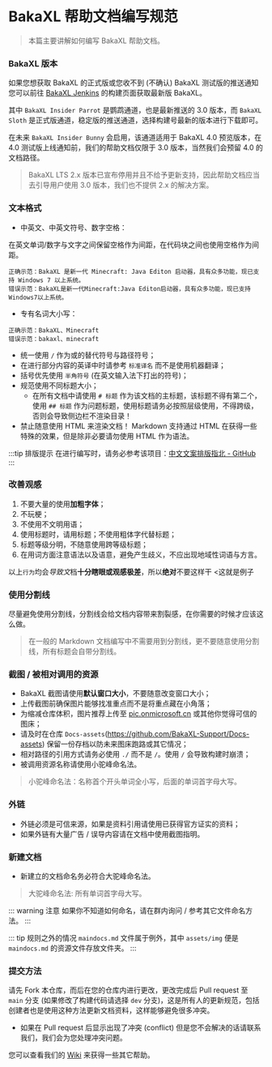 # BakaXL 帮助文档编写规范

<StatusBadge status="封存文档"/>

> 本篇主要讲解如何编写 BakaXL 帮助文档。

### BakaXL 版本

如果您想获取 BakaXL 的正式版或您收不到 (不确认) BakaXL 测试版的推送通知您可以前往 [BakaXL Jenkins](http://jk-insider.bakaxl.com:8888/) 的构建页面获取最新版 BakaXL。

其中 `BakaXL Insider Parrot` 是鹦鹉通道，也是最新推送的 3.0 版本，而 `BakaXL Sloth` 是正式版通道，稳定版的推送通道，选择构建号最新的版本进行下载即可。

在未来 `BakaXL Insider Bunny` 会启用，该通道适用于 BakaXL 4.0 预览版本，在 4.0 测试版上线通知前，我们的帮助文档仅限于 3.0 版本，当然我们会预留 4.0 的文档路径。

> BakaXL LTS 2.x 版本已宣布停用并且不给予更新支持，因此帮助文档应当去引导用户使用 3.0 版本，我们也不提供 2.x 的解决方案。

### 文本格式

- 中英文、中英文符号、数字空格：

在英文单词/数字与文字之间保留空格作为间距，在代码块之间也使用空格作为间距。

```text
正确示范：BakaXL 是新一代 Minecraft: Java Editon 启动器，具有众多功能，现已支持 Windows 7 以上系统。
错误示范：BakaXL是新一代Minecraft:Java Editon启动器，具有众多功能，现已支持Windows7以上系统。
```

- 专有名词大小写：

```text
正确示范：BakaXL、Minecraft
错误示范：bakaxl、minecraft
```

- 统一使用 `/` 作为或的替代符号与路径符号；
- 在进行部分内容的英译中时请参考 `标准译名` 而不是使用机器翻译；
- 括号优先使用 `半角符号` (在英文输入法下打出的符号)；
- 规范使用不同标题大小；
  - 在所有文档中请使用 `# 标题` 作为该文档的主标题，该标题不得有第二个，使用 `## 标题` 作为问题标题，使用标题请务必按照层级使用，不得跨级，否则会导致侧边栏不渲染目录！
- 禁止随意使用 HTML 来渲染文档！ Markdown 支持通过 HTML 在获得一些特殊的效果，但是除非必要请勿使用 HTML 作为语法。

:::tip 排版提示
在进行编写时，请务必参考该项目：[中文文案排版指北 - GitHub](https://github.com/sparanoid/chinese-copywriting-guidelines/blob/master/README.zh-Hans.md)
:::

### 改善观感

1. 不要大量的使用**加粗字体**；
2. 不玩梗；
3. 不使用不文明用语；
4. 使用标题时，请用标题；不使用粗体字代替标题；
5. 标题等级分明，不随意使用跨等级标题；
6. 在用词方面注意语法以及语意，避免产生歧义，不应出现地域性词语与方言。

以上`行为`均会*导致文*档**十分瞎眼或观感极差**，所以**绝对**不要这样干  <这就是例子

### 使用分割线

尽量避免使用分割线，分割线会给文档内容带来割裂感，在你需要的时候才应该这么做。

> 在一般的 Markdown 文档编写中不需要用到分割线，更不要随意使用分割线，所有标题会自带分割线。

### 截图 / 被相对调用的资源

- BakaXL 截图请使用**默认窗口大小**，不要随意改变窗口大小；
- 上传截图前确保图片能够找准重点而不是将重点藏在小角落；
- 为缩减仓库体积，图片推荐上传至 [pic.onmicrosoft.cn](https://pic.onmicrosoft.cn) 或其他你觉得可信的图床；
- 请及时在仓库 `Docs-assets`(https://github.com/BakaXL-Support/Docs-assets) 保留一份存档以防未来图床跑路或其它情况；
- 相对路径的引用方式请务必使用 `./` 而不是 `/`。使用 `/` 会导致构建时崩溃；
- 被调用资源名称请使用小驼峰命名法。

> 小驼峰命名法：名称首个开头单词全小写，后面的单词首字母大写。

### 外链

- 外链必须是可信来源，如果是资料引用请使用已获得官方证实的资料；
- 如果外链有大量广告 / 误导内容请在文档中使用截图指明。

### 新建文档

- 新建立的文档命名务必符合大驼峰命名法。

> 大驼峰命名法: 所有单词首字母大写。

::: warning 注意
如果你不知道如何命名，请在群内询问 / 参考其它文件命名方法。
:::

::: tip 规则之外的情况
`maindocs.md` 文件属于例外，其中 `assets/img` 便是 `maindocs.md` 的资源文件存放文件夹。
:::

### 提交方法

请先 Fork 本仓库，而后在您的仓库内进行更改，更改完成后 Pull request 至 `main` 分支 (如果修改了构建代码请选择 `dev` 分支)，这是所有人的更新规范，包括创建者也是使用这种方法更新文档资料，这样能够避免很多冲突。

- 如果在 Pull request 后显示出现了冲突 (conflict) 但是您不会解决的话请联系我们，我们会为您处理冲突问题。

您可以查看我们的 [Wiki](https://github.com/BakaXL-Support/BakaXL-QA-docs/wiki) 来获得一些其它帮助。
